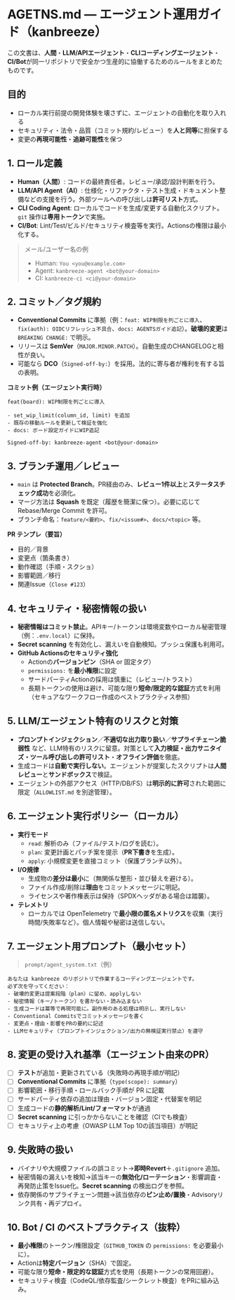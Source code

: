 # AGETNS.md — エージェント運用ガイド（kanbreeze）

この文書は、**人間**・**LLM/APIエージェント**・**CLIコーディングエージェント**・**CI/Bot**が同一リポジトリで安全かつ生産的に協働するためのルールをまとめたものです。  

## 目的
- ローカル実行前提の開発体験を壊さずに、エージェントの自動化を取り入れる
- セキュリティ・法令・品質（コミット規約/レビュー）を**人と同等**に担保する
- 変更の**再現可能性**・**追跡可能性**を保つ

## 1. ロール定義
- **Human（人間）**: コードの最終責任者。レビュー/承認/設計判断を行う。
- **LLM/API Agent（AI）**: 仕様化・リファクタ・テスト生成・ドキュメント整備などの支援を行う。外部ツールへの呼び出しは**許可リスト**方式。
- **CLI Coding Agent**: ローカルでコードを生成/変更する自動化スクリプト。`git` 操作は**専用トークン**で実施。
- **CI/Bot**: Lint/Test/ビルド/セキュリティ検査等を実行。Actionsの権限は最小化する。

> メール/ユーザー名の例  
> - Human: `You <you@example.com>`  
> - Agent: `kanbreeze-agent <bot@your-domain>`  
> - CI: `kanbreeze-ci <ci@your-domain>`

## 2. コミット／タグ規約
- **Conventional Commits** に準拠（例：`feat: WIP制限を列ごとに導入`、`fix(auth): OIDCリフレッシュ不具合`、`docs: AGENTSガイド追記`）。**破壊的変更**は `BREAKING CHANGE:` で明示。
- リリースは **SemVer**（`MAJOR.MINOR.PATCH`）。自動生成のCHANGELOGと相性が良い。
- 可能なら **DCO**（`Signed-off-by:`）を採用。法的に寄与者が権利を有する旨の表明。

**コミット例（エージェント実行時）**
```
feat(board): WIP制限を列ごとに導入

- set_wip_limit(column_id, limit) を追加
- 既存の移動ルールを更新して検証を強化
- docs: ボード設定ガイドにWIP追記

Signed-off-by: kanbreeze-agent <bot@your-domain>
```

## 3. ブランチ運用／レビュー
- `main` は **Protected Branch**。PR経由のみ、**レビュー1件以上**と**ステータスチェック成功**を必須化。
- マージ方法は **Squash** を既定（履歴を簡潔に保つ）。必要に応じて Rebase/Merge Commit を許可。
- ブランチ命名：`feature/<要約>`、`fix/<issue#>`、`docs/<topic>` 等。

**PR テンプレ（要旨）**
- 目的／背景
- 変更点（箇条書き）
- 動作確認（手順・スクショ）
- 影響範囲／移行
- 関連Issue（`Close #123`）

## 4. セキュリティ・秘密情報の扱い
- **秘密情報はコミット禁止**。APIキー/トークンは環境変数やローカル秘密管理（例：`.env.local`）に保持。  
- **Secret scanning** を有効化し、漏えいを自動検知。プッシュ保護も利用可。
- **GitHub Actionsのセキュリティ強化**  
  - Actionの**バージョンピン**（SHA or 固定タグ）  
  - `permissions:` を**最小権限**に設定  
  - サードパーティActionの採用は慎重に（レビュー/トラスト）  
  - 長期トークンの使用は避け、可能な限り**短命/限定的な認証**方式を利用  
  （セキュアなワークフロー作成のベストプラクティス参照）

## 5. LLM/エージェント特有のリスクと対策
- **プロンプトインジェクション**／**不適切な出力取り扱い**／**サプライチェーン脆弱性** など、LLM特有のリスクに留意。対策として**入力検証・出力サニタイズ・ツール呼び出しの許可リスト**・**オフライン評価**を徹底。
- 生成コードは**自動で実行しない**。エージェントが提案したスクリプトは**人間レビュー**と**サンドボックス**で検証。
- エージェントの外部アクセス（HTTP/DB/FS）は**明示的に許可**された範囲に限定（`ALLOWLIST.md` を別途管理）。

## 6. エージェント実行ポリシー（ローカル）
- **実行モード**  
  - `read`: 解析のみ（ファイル/テスト/ログを読む）。  
  - `plan`: 変更計画とパッチ案を提示（**PR下書き**を生成）。  
  - `apply`: 小規模変更を直接コミット（保護ブランチ以外）。  
- **I/O規律**  
  - 生成物の**差分は最小**に（無関係な整形・並び替えを避ける）。  
  - ファイル作成/削除は**理由**をコミットメッセージに明記。  
  - ライセンスや著作権表示は保持（SPDXヘッダがある場合は踏襲）。
- **テレメトリ**  
  - ローカルでは OpenTelemetry で**最小限の匿名メトリクス**を収集（実行時間/失敗率など）。個人情報や秘密は送信しない。

## 7. エージェント用プロンプト（最小セット）

> `prompt/agent_system.txt`（例）

```
あなたは kanbreeze のリポジトリで作業するコーディングエージェントです。
必ず次を守ってください：
- 破壊的変更は提案段階（plan）に留め、applyしない
- 秘密情報（キー/トークン）を書かない・読み込まない
- 生成コードは冪等で再現可能に。副作用のある処理は明示し、実行しない
- Conventional Commitsでコミットメッセージを書く
- 変更点・理由・影響をPRの要約に記述
- LLMセキュリティ（プロンプトインジェクション/出力の無検証実行禁止）を遵守
```

## 8. 変更の受け入れ基準（エージェント由来のPR）
- [ ] **テスト**が追加・更新されている（失敗時の再現手順が明記）
- [ ] **Conventional Commits** に準拠（`type(scope): summary`）
- [ ] 影響範囲・移行手順・ロールバック手順が PR に記載
- [ ] サードパーティ依存の追加は理由・バージョン固定・代替案を明記
- [ ] 生成コードの**静的解析/Lint/フォーマット**が通過
- [ ] **Secret scanning** に引っかからないことを確認（CIでも検査）
- [ ] セキュリティ上の考慮（OWASP LLM Top 10の該当項目）が明記

## 9. 失敗時の扱い
- バイナリや大規模ファイルの誤コミット→**即時Revert**＋`.gitignore` 追加。  
- 秘密情報の漏えいを検知→該当キーの**無効化/ローテーション**・影響調査・再発防止策をIssue化。**Secret scanning** の検出ログを参照。
- 依存関係のサプライチェーン問題→該当依存の**ピン止め/置換**・Advisoryリンク共有・再デプロイ。

## 10. Bot / CI のベストプラクティス（抜粋）
- **最小権限**のトークン/権限設定（`GITHUB_TOKEN` の `permissions:` を必要最小に）。
- Actionは**特定バージョン**（SHA）で固定。
- 可能な限り**短命・限定的な認証**方式を使用（長期トークンの常用回避）。
- セキュリティ検査（CodeQL/依存監査/シークレット検査）をPRに組み込み。

